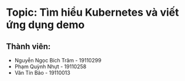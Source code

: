 # Topic: Tìm hiểu Kubernetes và viết ứng dụng demo

## Thành viên: 
- Nguyễn Ngọc Bích Trâm - 19110299
- Phạm Quỳnh Nhựt - 19110258
- Văn Tín Bảo - 19110013